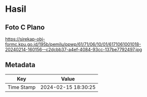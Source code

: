 # Hasil

## Foto C Plano

https://sirekap-obj-formc.kpu.go.id/195b/pemilu/ppwp/61/71/06/10/01/6171061001018-20240214-160156--c2dcbb37-a4ef-4084-93cc-137be7792497.jpg


## Metadata

| Key        | Value               |
| ---------- | ------------------- |
| Time Stamp | 2024-02-15 18:30:25 |



